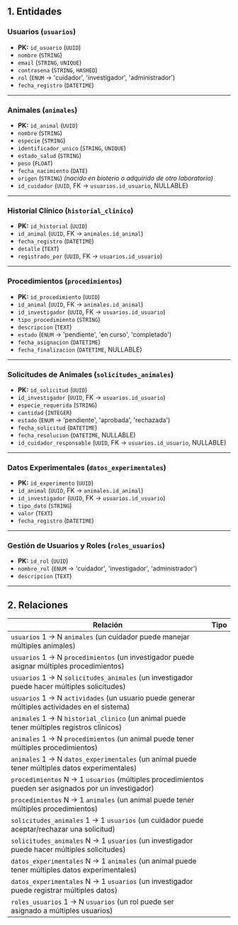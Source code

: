 ## **1. Entidades**  

### **Usuarios (`usuarios`)**  
- **PK:** `id_usuario` (`UUID`)  
- `nombre` (`STRING`)  
- `email` (`STRING`, `UNIQUE`)  
- `contrasena` (`STRING`, `HASHED`)  
- `rol` (`ENUM` → 'cuidador', 'investigador', 'administrador')  
- `fecha_registro` (`DATETIME`)  

---

### **Animales (`animales`)**  
- **PK:** `id_animal` (`UUID`)  
- `nombre` (`STRING`)  
- `especie` (`STRING`)  
- `identificador_unico` (`STRING`, `UNIQUE`)  
- `estado_salud` (`STRING`)  
- `peso` (`FLOAT`)  
- `fecha_nacimiento` (`DATE`)  
- `origen` (`STRING`)  *(nacido en bioterio o adquirido de otro laboratorio)*  
- `id_cuidador` (`UUID`, FK → `usuarios.id_usuario`, NULLABLE)   

---

### **Historial Clínico (`historial_clinico`)**  
- **PK:** `id_historial` (`UUID`)  
- `id_animal` (`UUID`, FK → `animales.id_animal`)  
- `fecha_registro` (`DATETIME`)  
- `detalle` (`TEXT`)  
- `registrado_por` (`UUID`, FK → `usuarios.id_usuario`)  

---

### **Procedimientos (`procedimientos`)**  
- **PK:** `id_procedimiento` (`UUID`)  
- `id_animal` (`UUID`, FK → `animales.id_animal`)  
- `id_investigador` (`UUID`, FK → `usuarios.id_usuario`)  
- `tipo_procedimiento` (`STRING`)  
- `descripcion` (`TEXT`)  
- `estado` (`ENUM` → 'pendiente', 'en curso', 'completado')  
- `fecha_asignacion` (`DATETIME`)  
- `fecha_finalizacion` (`DATETIME`, NULLABLE)  

---

### **Solicitudes de Animales (`solicitudes_animales`)**  
- **PK:** `id_solicitud` (`UUID`)  
- `id_investigador` (`UUID`, FK → `usuarios.id_usuario`)  
- `especie_requerida` (`STRING`)  
- `cantidad` (`INTEGER`)  
- `estado` (`ENUM` → 'pendiente', 'aprobada', 'rechazada')  
- `fecha_solicitud` (`DATETIME`)  
- `fecha_resolucion` (`DATETIME`, NULLABLE)  
- `id_cuidador_responsable` (`UUID`, FK → `usuarios.id_usuario`, NULLABLE)   

---

### **Datos Experimentales (`datos_experimentales`)**  
- **PK:** `id_experimento` (`UUID`)  
- `id_animal` (`UUID`, FK → `animales.id_animal`)  
- `id_investigador` (`UUID`, FK → `usuarios.id_usuario`)  
- `tipo_dato` (`STRING`)  
- `valor` (`TEXT`)  
- `fecha_registro` (`DATETIME`)  

---

### **Gestión de Usuarios y Roles (`roles_usuarios`)**  
- **PK:** `id_rol` (`UUID`)  
- `nombre_rol` (`ENUM` → 'cuidador', 'investigador', 'administrador')  
- `descripcion` (`TEXT`)  


---

## **2. Relaciones**  

| Relación | Tipo |
|----------|------|
| `usuarios` 1 → N `animales` (un cuidador puede manejar múltiples animales) |
| `usuarios` 1 → N `procedimientos` (un investigador puede asignar múltiples procedimientos) |
| `usuarios` 1 → N `solicitudes_animales` (un investigador puede hacer múltiples solicitudes) |
| `usuarios` 1 → N `actividades` (un usuario puede generar múltiples actividades en el sistema) |
| `animales` 1 → N `historial_clinico` (un animal puede tener múltiples registros clínicos) |
| `animales` 1 → N `procedimientos` (un animal puede tener múltiples procedimientos) |
| `animales` 1 → N `datos_experimentales` (un animal puede tener múltiples datos experimentales) |
| `procedimientos` N → 1 `usuarios` (múltiples procedimientos pueden ser asignados por un investigador) |
| `procedimientos` N → 1 `animales` (un animal puede tener múltiples procedimientos) |
| `solicitudes_animales` 1 → 1 `usuarios` (un cuidador puede aceptar/rechazar una solicitud) |
| `solicitudes_animales` N → 1 `usuarios` (un investigador puede hacer múltiples solicitudes) |
| `datos_experimentales` N → 1 `animales` (un animal puede tener múltiples datos experimentales) |
| `datos_experimentales` N → 1 `usuarios` (un investigador puede registrar múltiples datos) |
| `roles_usuarios` 1 → N `usuarios` (un rol puede ser asignado a múltiples usuarios) |


